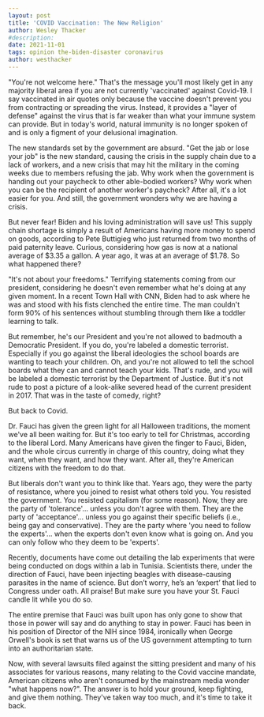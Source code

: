 ```yaml
---
layout: post
title: 'COVID Vaccination: The New Religion'
author: Wesley Thacker
#description:
date: 2021-11-01
tags: opinion the-biden-disaster coronavirus
author: westhacker
---
```


"You're not welcome here." That's the message you'll most likely get in any majority liberal area if you are not currently 'vaccinated' against Covid-19. I say vaccinated in air quotes only because the vaccine doesn't prevent you from contracting or spreading the virus. Instead, it provides a "layer of defense" against the virus that is far weaker than what your immune system can provide. But in today's world, natural immunity is no longer spoken of and is only a figment of your delusional imagination.

The new standards set by the government are absurd. "Get the jab or lose your job" is the new standard, causing the crisis in the supply chain due to a lack of workers, and a new crisis that may hit the military in the coming weeks due to members refusing the jab. Why work when the government is handing out your paycheck to other able-bodied workers? Why work when you can be the recipient of another worker's paycheck? After all, it's a lot easier for you. And still, the government wonders why we are having a crisis.

But never fear! Biden and his loving administration will save us! This supply chain shortage is simply a result of Americans having more money to spend on goods, according to Pete Buttigieg who just returned from two months of paid paternity leave. Curious, considering how gas is now at a national average of $3.35 a gallon. A year ago, it was at an average of $1.78. So what happened there?

"It's not about your freedoms." Terrifying statements coming from our president, considering he doesn't even remember what he's doing at any given moment. In a recent Town Hall with CNN, Biden had to ask where he was and stood with his fists clenched the entire time. The man couldn't form 90% of his sentences without stumbling through them like a toddler learning to talk.

But remember, he's our President and you're not allowed to badmouth a Democratic President. If you do, you're labeled a domestic terrorist. Especially if you go against the liberal ideologies the school boards are wanting to teach your children. Oh, and you're not allowed to tell the school boards what they can and cannot teach your kids. That's rude, and you will be labeled a domestic terrorist by the Department of Justice. But it's not rude to post a picture of a look-alike severed head of the current president in 2017. That was in the taste of comedy, right?

But back to Covid.

Dr. Fauci has given the green light for all Halloween traditions, the moment we've all been waiting for. But it's too early to tell for Christmas, according to the liberal Lord. Many Americans have given the finger to Fauci, Biden, and the whole circus currently in charge of this country, doing what they want, when they want, and how they want. After all, they're American citizens with the freedom to do that.

But liberals don't want you to think like that. Years ago, they were the party of resistance, where you joined to resist what others told you. You resisted the government. You resisted capitalism (for some reason). Now, they are the party of 'tolerance'... unless you don't agree with them. They are the party of 'acceptance'... unless you go against their specific beliefs (i.e., being gay and conservative). They are the party where 'you need to follow the experts'... when the experts don't even know what is going on. And you can only follow who they deem to be 'experts'.

Recently, documents have come out detailing the lab experiments that were being conducted on dogs within a lab in Tunisia. Scientists there, under the direction of Fauci, have been injecting beagles with disease-causing parasites in the name of science. But don’t worry, he’s an ‘expert’ that lied to Congress under oath. All praise! But make sure you have your St. Fauci candle lit while you do so.

The entire premise that Fauci was built upon has only gone to show that those in power will say and do anything to stay in power. Fauci has been in his position of Director of the NIH since 1984, ironically when George Orwell's book is set that warns us of the US government attempting to turn into an authoritarian state.

Now, with several lawsuits filed against the sitting president and many of his associates for various reasons, many relating to the Covid vaccine mandate, American citizens who aren't consumed by the mainstream media wonder "what happens now?". The answer is to hold your ground, keep fighting, and give them nothing. They've taken way too much, and it's time to take it back.